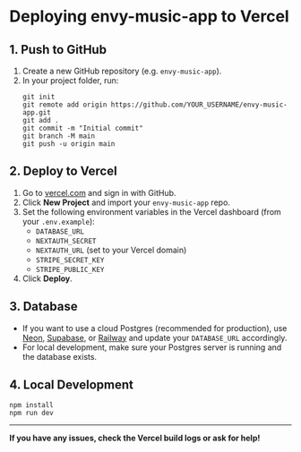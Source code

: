 # Deploying envy-music-app to Vercel

## 1. Push to GitHub
1. Create a new GitHub repository (e.g. `envy-music-app`).
2. In your project folder, run:
   ```pwsh
   git init
   git remote add origin https://github.com/YOUR_USERNAME/envy-music-app.git
   git add .
   git commit -m "Initial commit"
   git branch -M main
   git push -u origin main
   ```

## 2. Deploy to Vercel
1. Go to [vercel.com](https://vercel.com) and sign in with GitHub.
2. Click **New Project** and import your `envy-music-app` repo.
3. Set the following environment variables in the Vercel dashboard (from your `.env.example`):
   - `DATABASE_URL`
   - `NEXTAUTH_SECRET`
   - `NEXTAUTH_URL` (set to your Vercel domain)
   - `STRIPE_SECRET_KEY`
   - `STRIPE_PUBLIC_KEY`
4. Click **Deploy**.

## 3. Database
- If you want to use a cloud Postgres (recommended for production), use [Neon](https://neon.tech), [Supabase](https://supabase.com), or [Railway](https://railway.app) and update your `DATABASE_URL` accordingly.
- For local development, make sure your Postgres server is running and the database exists.

## 4. Local Development
```pwsh
npm install
npm run dev
```

---

**If you have any issues, check the Vercel build logs or ask for help!**
